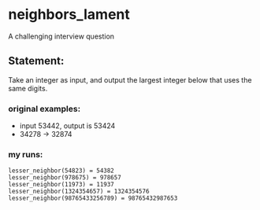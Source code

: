 # neighbors_lament
A challenging interview question

## Statement:
Take an integer as input, and output the largest integer below that uses the same digits.

### original examples:
* input 53442, output is 53424
* 34278 -> 32874

### my runs:
```
lesser_neighbor(54823) = 54382
lesser_neighbor(978675) = 978657
lesser_neighbor(11973) = 11937
lesser_neighbor(1324354657) = 1324354576
lesser_neighbor(98765433256789) = 98765432987653
```